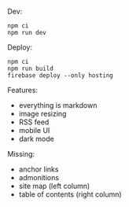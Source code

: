 Dev:

```
npm ci
npm run dev
```

Deploy:

```
npm ci
npm run build
firebase deploy --only hosting
```

Features:

- everything is markdown
- image resizing
- RSS feed
- mobile UI
- dark mode

Missing:

- anchor links
- admonitions
- site map (left column)
- table of contents (right column)
